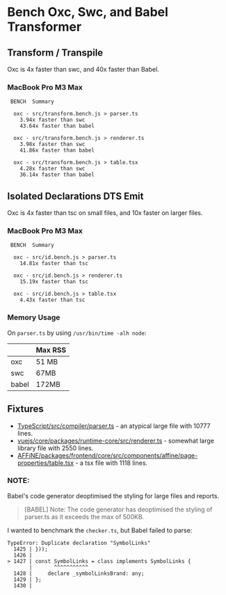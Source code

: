 # Bench Oxc, Swc, and Babel Transformer

## Transform / Transpile

Oxc is 4x faster than swc, and 40x faster than Babel.

### MacBook Pro M3 Max

```
 BENCH  Summary

  oxc - src/transform.bench.js > parser.ts
    3.94x faster than swc
    43.64x faster than babel

  oxc - src/transform.bench.js > renderer.ts
    3.98x faster than swc
    41.86x faster than babel

  oxc - src/transform.bench.js > table.tsx
    4.28x faster than swc
    36.14x faster than babel
```

## Isolated Declarations DTS Emit

Oxc is 4x faster than tsc on small files, and 10x faster on larger files.

### MacBook Pro M3 Max

```
 BENCH  Summary

  oxc - src/id.bench.js > parser.ts
    14.81x faster than tsc

  oxc - src/id.bench.js > renderer.ts
    15.19x faster than tsc

  oxc - src/id.bench.js > table.tsx
    4.43x faster than tsc
```

### Memory Usage

On `parser.ts` by using `/usr/bin/time -alh node`:

|       | Max RSS |
| ---   | ------- |
| oxc   | 51 MB   |
| swc   | 67MB    |
| babel | 172MB   |

## Fixtures

* [TypeScript/src/compiler/parser.ts](https://github.com/microsoft/TypeScript/blob/3ad0f752482f5e846dc35a69572ccb43311826c0/src/compiler/parser.ts) - an atypical large file with 10777 lines.
* [vuejs/core/packages/runtime-core/src/renderer.ts](https://github.com/vuejs/core/blob/cb34b28a4a9bf868be4785b001c526163eda342e/packages/runtime-core/src/renderer.ts) - somewhat large library file with 2550 lines.
* [AFFiNE/packages/frontend/core/src/components/affine/page-properties/table.tsx](https://github.com/toeverything/AFFiNE/blob/a9b29d24f1f6e5563e43a11b5cbcfb30c9981d25/packages/frontend/core/src/components/affine/page-properties/table.tsx) - a tsx file with 1118 lines.

### NOTE:

Babel's code generator deoptimised the styling for large files and reports.

> [BABEL] Note: The code generator has deoptimised the styling of parser.ts as it exceeds the max of 500KB.

I wanted to benchmark the `checker.ts`, but Babel failed to parse:

```
TypeError: Duplicate declaration "SymbolLinks"
  1425 | }));
  1426 |
> 1427 | const SymbolLinks = class implements SymbolLinks {
       |       ^^^^^^^^^^^
  1428 |     declare _symbolLinksBrand: any;
  1429 | };
  1430 |
```

